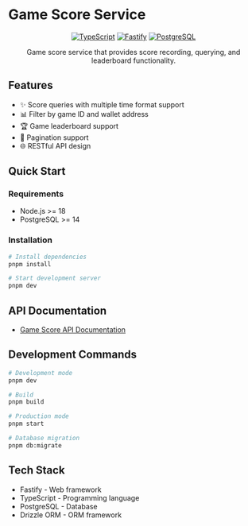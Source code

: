 # Game Score Service

<div align="center">

[![TypeScript](https://img.shields.io/badge/TypeScript-007ACC?style=for-the-badge&logo=typescript&logoColor=white)](https://www.typescriptlang.org/)
[![Fastify](https://img.shields.io/badge/fastify-%23000000.svg?style=for-the-badge&logo=fastify&logoColor=white)](https://www.fastify.io/)
[![PostgreSQL](https://img.shields.io/badge/PostgreSQL-316192?style=for-the-badge&logo=postgresql&logoColor=white)](https://www.postgresql.org/)

Game score service that provides score recording, querying, and leaderboard functionality.

</div>

## Features

- ✨ Score queries with multiple time format support
- 📊 Filter by game ID and wallet address
- 🏆 Game leaderboard support
- 🔄 Pagination support
- 🌐 RESTful API design

## Quick Start

### Requirements

- Node.js >= 18
- PostgreSQL >= 14

### Installation

```bash
# Install dependencies
pnpm install

# Start development server
pnpm dev
```

## API Documentation

- [Game Score API Documentation](docs/score-api.zh.md)

## Development Commands

```bash
# Development mode
pnpm dev

# Build
pnpm build

# Production mode
pnpm start

# Database migration
pnpm db:migrate
```

## Tech Stack

- Fastify - Web framework
- TypeScript - Programming language
- PostgreSQL - Database
- Drizzle ORM - ORM framework